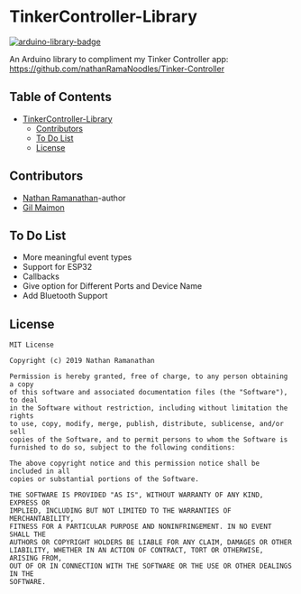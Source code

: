 # TinkerController-Library
[![arduino-library-badge](https://www.ardu-badge.com/badge/TinkerController.svg)](https://www.ardu-badge.com/TinkerController)

An Arduino library to compliment my Tinker Controller app: https://github.com/nathanRamaNoodles/Tinker-Controller


<h2>Table of Contents</h2>
<!-- TOC depthFrom:1 depthTo:6 withLinks:1 updateOnSave:1 orderedList:0 -->

- [TinkerController-Library](#tinkercontroller-library)
	- [Contributors](#contributors)
	- [To Do List](#to-do-list)
	- [License](#license)

<!-- /TOC -->

## Contributors

- [Nathan Ramanathan](https://github.com/nathanRamaNoodles)-author
- [Gil Maimon](https://github.com/gilmaimon)


## To Do List
- More meaningful event types
- Support for ESP32
- Callbacks
- Give option for Different Ports and Device Name
- Add Bluetooth Support

## License
```
MIT License

Copyright (c) 2019 Nathan Ramanathan

Permission is hereby granted, free of charge, to any person obtaining a copy
of this software and associated documentation files (the "Software"), to deal
in the Software without restriction, including without limitation the rights
to use, copy, modify, merge, publish, distribute, sublicense, and/or sell
copies of the Software, and to permit persons to whom the Software is
furnished to do so, subject to the following conditions:

The above copyright notice and this permission notice shall be included in all
copies or substantial portions of the Software.

THE SOFTWARE IS PROVIDED "AS IS", WITHOUT WARRANTY OF ANY KIND, EXPRESS OR
IMPLIED, INCLUDING BUT NOT LIMITED TO THE WARRANTIES OF MERCHANTABILITY,
FITNESS FOR A PARTICULAR PURPOSE AND NONINFRINGEMENT. IN NO EVENT SHALL THE
AUTHORS OR COPYRIGHT HOLDERS BE LIABLE FOR ANY CLAIM, DAMAGES OR OTHER
LIABILITY, WHETHER IN AN ACTION OF CONTRACT, TORT OR OTHERWISE, ARISING FROM,
OUT OF OR IN CONNECTION WITH THE SOFTWARE OR THE USE OR OTHER DEALINGS IN THE
SOFTWARE.
```
